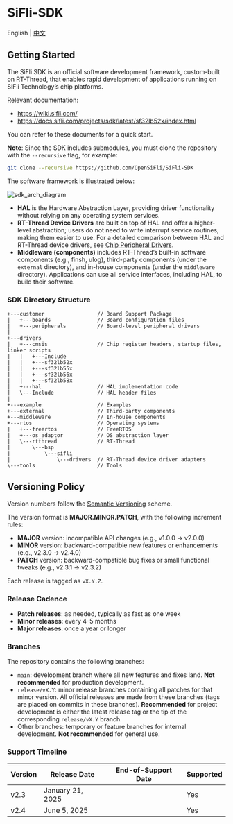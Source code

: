 # SiFli-SDK

English | [中文](README.md)

## Getting Started

The SiFli SDK is an official software development framework, custom-built on RT-Thread, that enables rapid development of applications running on SiFli Technology’s chip platforms.

Relevant documentation:
- https://wiki.sifli.com/
- https://docs.sifli.com/projects/sdk/latest/sf32lb52x/index.html

You can refer to these documents for a quick start.

**Note**: Since the SDK includes submodules, you must clone the repository with the `--recursive` flag, for example:
```bash
git clone --recursive https://github.com/OpenSiFli/SiFli-SDK
```

The software framework is illustrated below:

![sdk_arch_diagram](img/sdk_arch_diagram.png)

- **HAL** is the Hardware Abstraction Layer, providing driver functionality without relying on any operating system services.  
- **RT-Thread Device Drivers** are built on top of HAL and offer a higher-level abstraction; users do not need to write interrupt service routines, making them easier to use. For a detailed comparison between HAL and RT-Thread device drivers, see [Chip Peripheral Drivers](https://docs.sifli.com/projects/sdk/v2.3/sf32lb55x/app_development/drivers.html).  
- **Middleware (components)** includes RT-Thread’s built-in software components (e.g., finsh, ulog), third-party components (under the `external` directory), and in-house components (under the `middleware` directory). Applications can use all service interfaces, including HAL, to build their software.

### SDK Directory Structure

```
+---customer                 // Board Support Package
|   +---boards               // Board configuration files
|   +---peripherals          // Board-level peripheral drivers
|
+---drivers
|   +---cmsis                // Chip register headers, startup files, linker scripts
|   |   +---Include
|   |   +---sf32lb52x
|   |   +---sf32lb55x
|   |   +---sf32lb56x
|   |   +---sf32lb58x
|   +---hal                  // HAL implementation code
|   \---Include              // HAL header files
|
+---example                  // Examples
+---external                 // Third-party components
+---middleware               // In-house components
+---rtos                     // Operating systems
|   +---freertos             // FreeRTOS
|   +---os_adaptor           // OS abstraction layer
|   \---rtthread             // RT-Thread
|       \---bsp
|           \---sifli
|               \---drivers  // RT-Thread device driver adapters
\---tools                    // Tools
```

## Versioning Policy

Version numbers follow the [Semantic Versioning](https://semver.org/) scheme.

The version format is **MAJOR.MINOR.PATCH**, with the following increment rules:

- **MAJOR** version: incompatible API changes (e.g., v1.0.0 → v2.0.0)  
- **MINOR** version: backward-compatible new features or enhancements (e.g., v2.3.0 → v2.4.0)  
- **PATCH** version: backward-compatible bug fixes or small functional tweaks (e.g., v2.3.1 → v2.3.2)  

Each release is tagged as `vX.Y.Z`.

### Release Cadence

- **Patch releases**: as needed, typically as fast as one week  
- **Minor releases**: every 4–5 months  
- **Major releases**: once a year or longer  

### Branches

The repository contains the following branches:

- `main`: development branch where all new features and fixes land. **Not recommended** for production development.  
- `release/vX.Y`: minor release branches containing all patches for that minor version. All official releases are made from these branches (tags are placed on commits in these branches). **Recommended** for project development is either the latest release tag or the tip of the corresponding `release/vX.Y` branch.  
- Other branches: temporary or feature branches for internal development. **Not recommended** for general use.  

### Support Timeline

| Version | Release Date     | End-of-Support Date | Supported |
|---------|------------------|---------------------|-----------|
| v2.3    | January 21, 2025 |                     | Yes       |
| v2.4    | June 5, 2025     |                     | Yes       |
